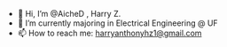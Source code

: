 - 👋 Hi, I’m @AicheD , Harry Z.
- 🌱 I’m currently majoring in Electrical Engineering @ UF
- 📫 How to reach me: harryanthonyhz1@gmail.com

<!---
AicheD/AicheD is a ✨ special ✨ repository because its `README.md` (this file) appears on your GitHub profile.
You can click the Preview link to take a look at your changes.
--->
